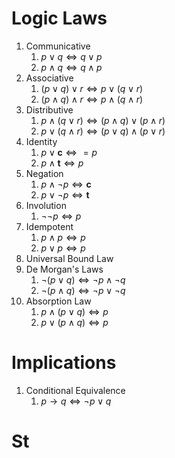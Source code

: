 # Logic Laws

1. Communicative
	1. $p\lor q\iff q\lor p$
	2. $p\land q\iff q\land p$
2. Associative
	1. $(p\lor q)\lor r\iff p\lor (q\lor r)$
	2. $(p\land q)\land r\iff p\land (q\land r)$
3. Distributive
	1. $p\land(q\lor r)\iff(p\land q)\lor(p\land r)$
	2. $p\lor(q\land r)\iff(p\lor q)\land(p\lor r)$
4. Identity
	1. $p\lor\mathbf c\iff=p$
	2. $p\land\mathbf t\iff p$
5. Negation
	1. $p\land\lnot p\iff\mathbf c$
	2. $p\lor\lnot p\iff\mathbf t$
6. Involution
	1. $\lnot\lnot p\iff p$
7. Idempotent
	1. $p\land p\iff p$
	2. $p\lor p\iff p$
8. Universal Bound Law
9. De Morgan's Laws
	1. $\lnot(p\lor q)\iff\lnot p\land\lnot q$
	1. $\lnot(p\land q)\iff\lnot p\lor\lnot q$
10. Absorption Law
	1. $p\land(p\lor q)\iff p$
	1. $p\lor(p\land q)\iff p$

# Implications

1. Conditional Equivalence
	1. $p\to q\iff\lnot p\lor q$

# St